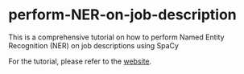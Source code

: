 # perform-NER-on-job-description
This is a comprehensive tutorial on how to perform Named Entity Recognition (NER) on job descriptions using SpaCy

For the tutorial, please refer to the [website](https://amritaneogi.github.io/).
